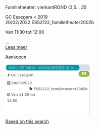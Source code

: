 Familietheater: vierkantROND (2,5... *55*

GC Essegem < 2019  
20/02/2022 ESS2122\_familietheater2002b  

Van 11:30 tot 12:00

  

  

...  
[Lees meer](https://tickets.vgc.be/activity/subscribe/ESS2122_familietheater2002b)

[Aankopen](https://tickets.vgc.be/ticketingActivity/subscribe/ESS2122_familietheater2002b)

![](65239.png)

[Based on this search](https://tickets.vgc.be/activity/index?&vrijeplaatsen=1&Age%5B%5D=3%2C4&entity=109)